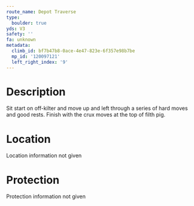 ```yaml
---
route_name: Depot Traverse
type:
  boulder: true
yds: V3
safety: ''
fa: unknown
metadata:
  climb_id: bf7b47b8-0ace-4e47-823e-6f357e98b7be
  mp_id: '120097121'
  left_right_index: '9'
---
```

# Description
Sit start on off-kilter and move up and left through a series of hard moves and good rests. Finish with the crux moves at the top of filth pig.

# Location
Location information not given

# Protection
Protection information not given
